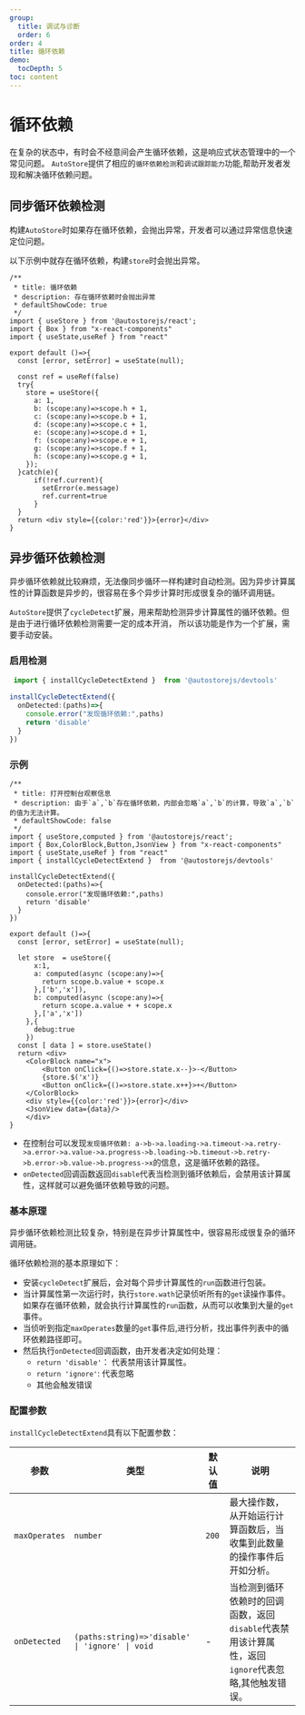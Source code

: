 ```yaml
---
group:
  title: 调试与诊断
  order: 6
order: 4 
title: 循环依赖
demo:
  tocDepth: 5
toc: content
---
```


# 循环依赖

在复杂的状态中，有时会不经意间会产生循环依赖，这是响应式状态管理中的一个常见问题。
`AutoStore`提供了相应的`循环依赖检测`和`调试跟踪能力`功能,帮助开发者发现和解决循环依赖问题。

## 同步循环依赖检测

构建`AutoStore`时如果存在循环依赖，会抛出异常，开发者可以通过异常信息快速定位问题。

以下示例中就存在循环依赖，构建`store`时会抛出异常。

```tsx | pure
/**
 * title: 循环依赖
 * description: 存在循环依赖时会抛出异常
 * defaultShowCode: true 
 */
import { useStore } from '@autostorejs/react';
import { Box } from "x-react-components"
import { useState,useRef } from "react"
 
export default ()=>{  
  const [error, setError] = useState(null);
  
  const ref = useRef(false)
  try{
    store = useStore({ 
      a: 1,
      b: (scope:any)=>scope.h + 1,
      c: (scope:any)=>scope.b + 1,
      d: (scope:any)=>scope.c + 1,
      e: (scope:any)=>scope.d + 1,
      f: (scope:any)=>scope.e + 1,
      g: (scope:any)=>scope.f + 1,
      h: (scope:any)=>scope.g + 1,
    });
  }catch(e){
      if(!ref.current){
        setError(e.message)
        ref.current=true
      }
  }
  return <div style={{color:'red'}}>{error}</div>
}

```            

## 异步循环依赖检测

异步循环依赖就比较麻烦，无法像同步循环一样构建时自动检测。因为异步计算属性的计算函数是异步的，很容易在多个异步计算时形成很复杂的循环调用链。

`AutoStore`提供了`cycleDetect`扩展，用来帮助检测异步计算属性的循环依赖。但是由于进行循环依赖检测需要一定的成本开消，
所以该功能是作为一个扩展，需要手动安装。
 
### 启用检测

```ts | pure
 import { installCycleDetectExtend }  from '@autostorejs/devtools'
 
installCycleDetectExtend({
  onDetected:(paths)=>{
    console.error("发现循环依赖:",paths)
    return 'disable'
  }  
})

```

### 示例

```tsx
/**
 * title: 打开控制台观察信息
 * description: 由于`a`,`b`存在循环依赖，内部会忽略`a`,`b`的计算，导致`a`,`b`的值为无法计算。
 * defaultShowCode: false
 */
import { useStore,computed } from '@autostorejs/react';
import { Box,ColorBlock,Button,JsonView } from "x-react-components"
import { useState,useRef } from "react"
import { installCycleDetectExtend }  from '@autostorejs/devtools'
 
installCycleDetectExtend({
  onDetected:(paths)=>{
    console.error("发现循环依赖:",paths)
    return 'disable'
  }  
})

export default ()=>{  
  const [error, setError] = useState(null);
  
  let store  = useStore({ 
      x:1,
      a: computed(async (scope:any)=>{
        return scope.b.value + scope.x
      },['b','x']),
      b: computed(async (scope:any)=>{
        return scope.a.value + + scope.x
      },['a','x'])
    },{
      debug:true
    }) 
  const [ data ] = store.useState()
  return <div>
    <ColorBlock name="x">
        <Button onClick={()=>store.state.x--}>-</Button>
        {store.$('x')}
        <Button onClick={()=>store.state.x++}>+</Button>
    </ColorBlock>
    <div style={{color:'red'}}>{error}</div>
    <JsonView data={data}/>
    </div>
}

```          

- 在控制台可以发现`发现循环依赖: a->b->a.loading->a.timeout->a.retry->a.error->a.value->a.progress->b.loading->b.timeout->b.retry->b.error->b.value->b.progress->x`的信息，这是循环依赖的路径。
- `onDetected`回调函数返回`disable`代表当检测到循环依赖后，会禁用该计算属性，这样就可以避免循环依赖导致的问题。

### 基本原理

异步循环依赖检测比较复杂，特别是在异步计算属性中，很容易形成很复杂的循环调用链。

循环依赖检测的基本原理如下：

- 安装`cycleDetect`扩展后，会对每个异步计算属性的`run`函数进行包装。
- 当计算属性第一次运行时，执行`store.wath`记录侦听所有的`get`读操作事件。如果存在循环依赖，就会执行计算属性的`run`函数，从而可以收集到大量的`get`事件。
- 当侦听到指定`maxOperates`数量的`get`事件后,进行分析，找出事件列表中的循环依赖路径即可。
- 然后执行`onDetected`回调函数，由开发者决定如何处理：
  - `return 'disable'`： 代表禁用该计算属性。
  - `return 'ignore'`:  代表忽略
  - 其他会触发错误

### 配置参数

`installCycleDetectExtend`具有以下配置参数：

| 参数        | 类型     | 默认值 | 说明                                                        |
| ----------- | -------- | ------ | ----------------------------------------------------------- |
| `maxOperates` | `number`   | `200`    | 最大操作数，从开始运行计算函数后，当收集到此数量的操作事件后开如分析。|
| `onDetected`  | `(paths:string)=>'disable' \| 'ignore' \| void` | -      | 当检测到循环依赖时的回调函数，返回`disable`代表禁用该计算属性，返回`ignore`代表忽略,其他触发错误。|




